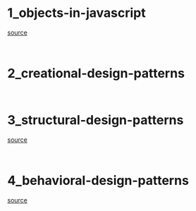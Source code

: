 # 1_objects-in-javascript
[source](https://github.com/tsvetkovpro/js/tree/master/courses/others/design-patterns/1_objects-in-javascript)
```


```


# 2_creational-design-patterns
[](https://github.com/tsvetkovpro/js/tree/master/courses/others/design-patterns/2_creational-design-patterns)
```


```


# 3_structural-design-patterns
[source](https://github.com/tsvetkovpro/js/tree/master/courses/others/design-patterns/3_structural-design-patterns)
```


```



# 4_behavioral-design-patterns
[source](https://github.com/tsvetkovpro/js/tree/master/courses/others/design-patterns/4_behavioral-design-patterns)
```


```




